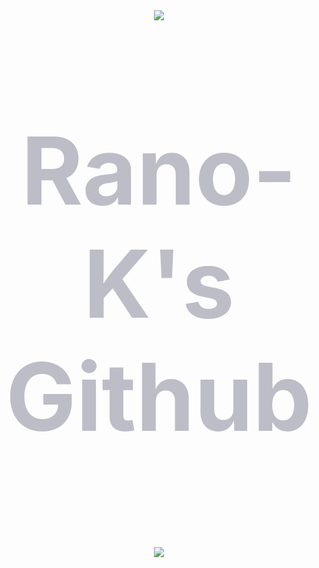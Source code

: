<Header>
  <div align=center>
    <img src="https://capsule-render.vercel.app/api?type=waving&color=BDBDC8&height=100&section=header" />
    <p style="font-size: 150px !important; color: #BDBDC8; font-weight: bold;">Rano-K's Github</p>
    <img src="https://capsule-render.vercel.app/api?type=waving&color=BDBDC8&height=100&section=footer" />
  </div>
</Header>
